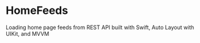 # HomeFeeds
Loading home page feeds from REST API built with Swift, Auto Layout with UIKit, and MVVM
